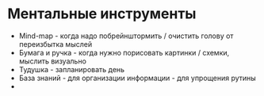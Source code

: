 # Ментальные инструменты

- Mind-map - когда надо побрейнштормить / очистить голову от переизбытка мыслей
- Бумага и ручка - когда нужно порисовать картинки / схемки, мыслить визуально
- Тудушка - запланировать день
- База знаний - для организации информации - для упрощения рутины
- 